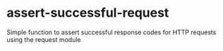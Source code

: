# assert-successful-request
Simple function to assert successful response codes for HTTP requests using the request module
